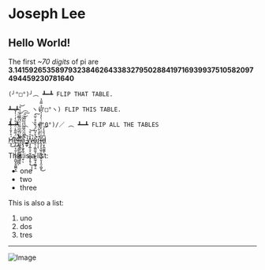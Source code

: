 # Joseph Lee
## Hello World!

The first *~70 digits* of pi are **3.14159265358979323846264338327950288419716939937510582097494459230781640**

```
(╯°□°)╯︵ ┻━┻ FLIP THAT TABLE.

┻━┻ ︵ ヽ(°□°ヽ) FLIP THIS TABLE.

┻━┻ ︵ ＼(°0°)/／ ︵ ┻━┻ FLIP ALL THE TABLES
```

[H̷̛̰̘́̊̓̐̓̒̂͗̽̐̕͜ě̵̢̨̛̯͕̦̰̦̙̤̟͎̰̺̞͈̭̺̻̟̲̈́̅̃̃̾̈́̾̌͑̒͑̍̓̆l̷̨̡̛̻͉̼̗͉̟͕̭̥͖̲̪̉̍̇̆̓̈́̏̓̍͑͂̊̈̚̕̚͘̕͝ͅl̴̡̛͚̯̱̬̗͖̮̺̳͈̬̭̩͕̏̈́͂̎̒̐͑̀́͋͊̄̓̈̀̇͒͘̕͘͝ò̷̧̢̡͖̬̪̘͔̹̘̯̜̑̉́̈́͂̀̀̓̂̓̃̚͝ͅ ̴͇͚̗̏̿̾̍̓̓̔̾̾̎̔̋̚͠W̷̖̘͓̲̹̱͔̫͎̻̻̟͓̬͕̽̄̇̐̚͜͝ͅͅͅŏ̴̡͉͎̲̪͖̘̦͖̞̼̲̘͓͖̲̥̭̓̑͒͆̈́͗̃͋͒̍̅̑̚̚͠r̷̢̦̩̖͗̇̂̑̍͋͗͌̚l̴̢̧̨͓͖͎̼͈̜͖̝̮͎̝̫͔̺̬̊͗̏͑̀̆̐͊̽͗̀͐̒̉͆͆̓̉̿̎̔̕͜d̵̟̮͓̪͚͚͆́̄̎͛̓͝ͅ](google.com)

This is a list:
* one
* two
* three

This is also a list:
1. uno
2. dos
3. tres

---

![Image](https://upload.wikimedia.org/wikipedia/commons/thumb/4/44/Geisel_Library%2C_UCSD.jpg/640px-Geisel_Library%2C_UCSD.jpg)

